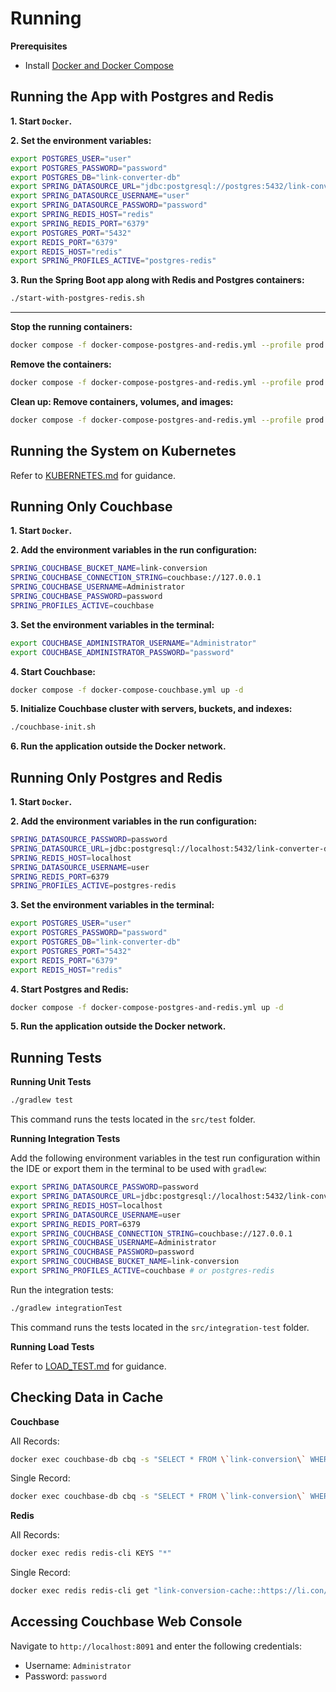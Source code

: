 # Running

**Prerequisites**

- Install [Docker and Docker Compose](https://docs.docker.com/desktop/)

## Running the App with Postgres and Redis

**1. Start `Docker`.**

**2. Set the environment variables:**

```bash
export POSTGRES_USER="user"
export POSTGRES_PASSWORD="password"
export POSTGRES_DB="link-converter-db"
export SPRING_DATASOURCE_URL="jdbc:postgresql://postgres:5432/link-converter-db"
export SPRING_DATASOURCE_USERNAME="user"
export SPRING_DATASOURCE_PASSWORD="password"
export SPRING_REDIS_HOST="redis"
export SPRING_REDIS_PORT="6379"
export POSTGRES_PORT="5432"
export REDIS_PORT="6379"
export REDIS_HOST="redis"
export SPRING_PROFILES_ACTIVE="postgres-redis"
```

**3. Run the Spring Boot app along with Redis and Postgres containers:**

```bash
./start-with-postgres-redis.sh
```

----

**Stop the running containers:**

```bash
docker compose -f docker-compose-postgres-and-redis.yml --profile prod stop
```

**Remove the containers:**

```bash
docker compose -f docker-compose-postgres-and-redis.yml --profile prod down
```

**Clean up: Remove containers, volumes, and images:**

```bash
docker compose -f docker-compose-postgres-and-redis.yml --profile prod down -v --rmi all
```

## Running the System on Kubernetes

Refer to [KUBERNETES.md](k8s/KUBERNETES.md) for guidance.

## Running Only Couchbase

**1. Start `Docker`.**

**2. Add the environment variables in the run configuration:**

```bash
SPRING_COUCHBASE_BUCKET_NAME=link-conversion
SPRING_COUCHBASE_CONNECTION_STRING=couchbase://127.0.0.1
SPRING_COUCHBASE_USERNAME=Administrator
SPRING_COUCHBASE_PASSWORD=password
SPRING_PROFILES_ACTIVE=couchbase
```

**3. Set the environment variables in the terminal:**

```bash
export COUCHBASE_ADMINISTRATOR_USERNAME="Administrator"
export COUCHBASE_ADMINISTRATOR_PASSWORD="password"
```

**4. Start Couchbase:**

```bash
docker compose -f docker-compose-couchbase.yml up -d
```

**5. Initialize Couchbase cluster with servers, buckets, and indexes:**

```bash
./couchbase-init.sh
```

**6. Run the application outside the Docker network.**

## Running Only Postgres and Redis

**1. Start `Docker`.**

**2. Add the environment variables in the run configuration:**

```bash
SPRING_DATASOURCE_PASSWORD=password
SPRING_DATASOURCE_URL=jdbc:postgresql://localhost:5432/link-converter-db
SPRING_REDIS_HOST=localhost
SPRING_DATASOURCE_USERNAME=user
SPRING_REDIS_PORT=6379
SPRING_PROFILES_ACTIVE=postgres-redis
```

**3. Set the environment variables in the terminal:**

```bash
export POSTGRES_USER="user"
export POSTGRES_PASSWORD="password"
export POSTGRES_DB="link-converter-db"
export POSTGRES_PORT="5432"
export REDIS_PORT="6379"
export REDIS_HOST="redis"
```

**4. Start Postgres and Redis:**

```bash
docker compose -f docker-compose-postgres-and-redis.yml up -d
```

**5. Run the application outside the Docker network.**

## Running Tests

**Running Unit Tests**

```bash
./gradlew test
```

This command runs the tests located in the `src/test` folder.

**Running Integration Tests**

Add the following environment variables in the test run configuration within the IDE or export them in the terminal to be used with `gradlew`:

```bash
export SPRING_DATASOURCE_PASSWORD=password
export SPRING_DATASOURCE_URL=jdbc:postgresql://localhost:5432/link-converter-db
export SPRING_REDIS_HOST=localhost
export SPRING_DATASOURCE_USERNAME=user
export SPRING_REDIS_PORT=6379
export SPRING_COUCHBASE_CONNECTION_STRING=couchbase://127.0.0.1
export SPRING_COUCHBASE_USERNAME=Administrator
export SPRING_COUCHBASE_PASSWORD=password
export SPRING_COUCHBASE_BUCKET_NAME=link-conversion
export SPRING_PROFILES_ACTIVE=couchbase # or postgres-redis
```

Run the integration tests:

```bash
./gradlew integrationTest
```

This command runs the tests located in the `src/integration-test` folder.

**Running Load Tests**

Refer to [LOAD_TEST.md](load-test/LOAD_TEST.md) for guidance.

## Checking Data in Cache

**Couchbase**

All Records:

```bash
docker exec couchbase-db cbq -s "SELECT * FROM \`link-conversion\` WHERE META().id LIKE 'link-conversion-cache%';" -u Administrator -p password -e 127.0.0.1:8093
```

Single Record:

```bash
docker exec couchbase-db cbq -s "SELECT * FROM \`link-conversion\` WHERE META().id LIKE 'link-conversion-cache::https://li.con/fqjj14v2ra';" -u Administrator -p password -e 127.0.0.1:8093
```

**Redis**

All Records:

```bash
docker exec redis redis-cli KEYS "*"
```

Single Record:

```bash
docker exec redis redis-cli get "link-conversion-cache::https://li.con/tbci3mwf00"
```

## Accessing Couchbase Web Console

Navigate to `http://localhost:8091` and enter the following credentials:

- Username: `Administrator`  
- Password: `password`